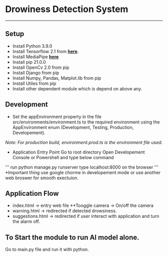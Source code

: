 # Drowiness Detection System
-----------------------------

## Setup

* Install Python 3.9.0
* Install Tensorflow 2.1 from **[here](https://www.tensorflow.org/install)**.
* Install MediaPipe  **[here](https://google.github.io/mediapipe/getting_started/python)**
* Install pip 21.0.0
* Install OpenCv 2.0 from pip
* Install Django from pip
* Install Numpy, Pandas, Matplot.lib from pip
* Install Utiles from pip
* Install other dependent module which is depend on above any.


## Development

* Set the appEnvironment property in the file src/environments/environment.ts to the required environment using the AppEnvironment enum (Development,
  Testing,
  Production,
  Developement).
  
*Note: For production build, environment.prod.ts is the environment file used.*



* Application Entry Point
Go to root directory
Open Developement Console or Powershell and type below command

'''
  run python manage.py runserver
  type localhost:8000 on the browser
'''
*Important thing use google chorme in developement mode or use another web broswer for smooth exectuion.

## Application Flow
* index.html -> entry web file
  **Tooggle camera -> On/off the camera
* warning.html -> redirected if detected drowsiness.
* suggestions.html ->  redirected if user interact with application and turn the alarm off.



## To Start the module to run AI model alone.
Go to main.py file and run it with python.
